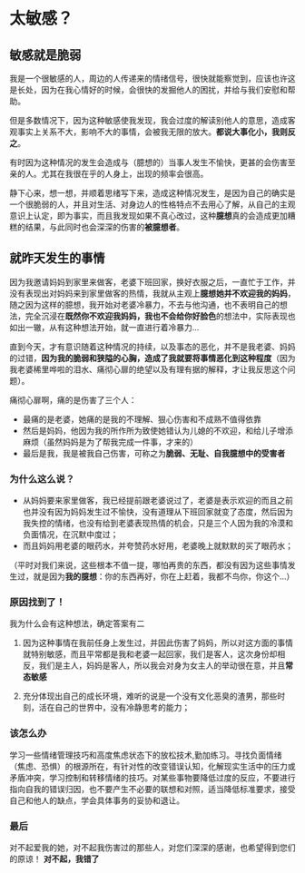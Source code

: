 # 太敏感？
## 敏感就是脆弱
我是一个很敏感的人，周边的人传递来的情绪信号，很快就能察觉到，应该也许这是长处，因为在我心情好的时候，会很快的发掘他人的困扰，并给与我们安慰和帮助。

但是多数情况下，因为这种敏感使我发现，我会过度的解读别他人的意思，造成客观事实上关系不大，影响不大的事情，会被我无限的放大。**都说大事化小，我则反之**。

有时因为这种情况的发生会造成与（臆想的）当事人发生不愉快，更甚的会伤害至亲的人。尤其在我很在乎的人身上，出现的频率会很高。

静下心来，想一想，并顺着思绪写下来，造成这种情况发生，是因为自己的确实是一个很脆弱的人，并且对生活、对身边人的性格特点不去用心了解，从自己的主观意识上认定，即为事实，而且我发现如果不真心改过，这种**臆想**真的会造成更加糟糕的结果，与此同时也会深深的伤害的**被臆想者**。

## 就昨天发生的事情
因为我邀请妈妈到家里来做客，老婆下班回家，换好衣服之后，一直忙于工作，并没有表现出对妈妈来到家里做客的热情，我就从主观上**臆想她并不欢迎我的妈妈**，随之因为这样的臆想，我开始对老婆冷暴力，不去与他沟通，也不表明自己的想法，完全沉浸在**既然你不欢迎我妈妈，我也不会给你好脸色**的想法中，实际表现也如出一辙，从有这种想法开始，就一直进行着冷暴力...

直到今天，才有意识随着这种情况的持续，以及事态的恶化，并不是我老婆、妈妈的过错，**因为我的脆弱和狭隘的心胸，造成了我就要将事情恶化到这种程度**（因为我老婆稀里哗啦的泪水、痛彻心扉的绝望以及有理有据的解释，才让我反思这个问题）。

痛彻心扉啊，痛的是伤害了三个人：
- 最痛的是老婆，她痛的是我的不理解、狠心伤害和不成熟不值得依靠
- 然后是妈妈，他因为我的所作所为致使她错认为儿媳的不欢迎，和给儿子增添麻烦（虽然妈妈是为了帮我完成一件事，才来的）
- 最后是我，我是被我自己伤害，可称之为**脆弱、无耻、自我臆想中的受害者**

### 为什么这么说？
- 从妈妈要来家里做客，我已经提前跟老婆说过了，老婆是表示欢迎的而且之前也并没有因为妈妈发生过不愉快，没有道理从下班回家就变了态度，然后因为我失控的情绪，也没有给到老婆表现热情的机会，只是三个人因为我的冷漠和负面情况，在沉默中度过；
- 而且妈妈用老婆的眼药水，并夸赞药水好用，老婆晚上就默默的买了眼药水；

（平时对我们来说，这些根本不值一提，哪怕再贵的东西，都没有因为这些事情发生过，就是因为**我的臆想**：你的东西再好，你在上赶着，我都不鸟你，你这个...）

### 原因找到了！
我为什么会有这种想法，确定答案有二
1. 因为这种事情在我前任身上发生过，并因此伤害了妈妈，所以对这方面的事情就特别敏感，而且平常都是我和老婆一起回家，我们是客人，这次身份却相反，我们是主人，妈妈是客人，所以我会对身为女主人的举动很在意，并且**常态敏感**

2. 充分体现出自己的成长环境，难听的说是一个没有文化恶臭的渣男，那些时刻，活在自己的世界中，没有冷静思考的能力；

### 该怎么办

学习一些情绪管理技巧和高度焦虑状态下的放松技术,勤加练习。寻找负面情绪（焦虑、恐惧）的根源所在，有针对性的改变错误认知，化解现实生活中的压力或矛盾冲突，学习控制和转移情绪的技巧。对某些事物要降低过度的反应，不要进行指向自我的错误归因，也不要产生不必要的联想和对照，适当降低标准要求，接受自己和他人的缺点，学会具体事务的妥协和退让。

### 最后
对不起爱我的她，对不起我伤害过的那些人，对您们深深的感谢，也希望得到您们的原谅！
**对不起，我错了**
